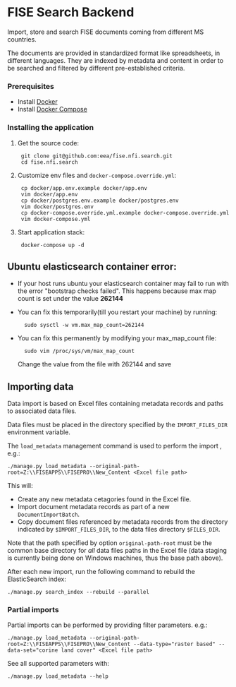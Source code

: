 # FISE Search Backend

Import, store and search FISE documents coming from different MS countries.

The documents are provided in standardized format like spreadsheets, in different languages. They are indexed by metadata and content in order to be searched and filtered by different pre-established criteria.

### Prerequisites

* Install [Docker](https://docs.docker.com/engine/installation/)
* Install [Docker Compose](https://docs.docker.com/compose/install/)

### Installing the application
1. Get the source code:

        git clone git@github.com:eea/fise.nfi.search.git
        cd fise.nfi.search

1. Customize env files and `docker-compose.override.yml`:

        cp docker/app.env.example docker/app.env
        vim docker/app.env
        cp docker/postgres.env.example docker/postgres.env
        vim docker/postgres.env
        cp docker-compose.override.yml.example docker-compose.override.yml
        vim docker-compose.yml
        
1. Start application stack:

        docker-compose up -d
        

## Ubuntu elasticsearch container error:
* If your host runs ubuntu your elasticsearch container may fail to run with the error "bootstrap checks failed".
  This happens because max map count is set under the value __262144__
* You can fix this temporarily(till you restart your machine) by running:

        sudo sysctl -w vm.max_map_count=262144
* You can fix this permanently by modifying your max_map_count file:

        sudo vim /proc/sys/vm/max_map_count
  Change the value from the file with 262144 and save


## Importing data

Data import is based on Excel files containing metadata records and paths to associated data files.  

Data files must be placed in the directory specified by the `IMPORT_FILES_DIR` environment variable. 
  
The `load_metadata` management command is used to perform the import , e.g.:

    ./manage.py load_metadata --original-path-root=Z:\\FISEAPPS\\FISEPRO\\New_Content <Excel file path>

This will:
- Create any new metadata cetagories found in the Excel file.
- Import document metadata records as part of a new `DocumentImportBatch`.
- Copy document files referenced by metadata records from the directory indicated by `$IMPORT_FILES_DIR`, 
to the data files directory `$FILES_DIR`.   
 
Note that the path specified by option `original-path-root` must be the common base directory for _all_ data files 
paths in the Excel file (data staging is currently being done on Windows machines, thus the base path above). 

After each new import, run the following command to rebuild the ElasticSearch index:
      
    ./manage.py search_index --rebuild --parallel

### Partial imports

Partial imports can be performed by providing filter parameters. e.g.:

    ./manage.py load_metadata --original-path-root=Z:\\FISEAPPS\\FISEPRO\\New_Content --data-type="raster based" --data-set="corine land cover" <Excel file path>

See all supported parameters with:
    
    ./manage.py load_metadata --help

